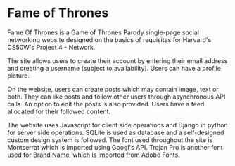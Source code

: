 # Fame of Thrones

Fame Of Thrones is a Game of Thrones Parody single-page social networking website designed on the basics of requisites for Harvard's CS50W's Project 4 - Network.


The site allows users to create their account by entering their email address and creating a username (subject to availability). Users can have a profile picture.


On the website, users can create posts which may contain image, text or both. They can like posts and follow other users through asynchronous API calls. An option to edit the posts is also provided. Users have a feed allocated for their followed content.


The website uses Javascript for client side operations and Django in python for server side operations. SQLite is used as database and a self-designed custom design system is followed. The font used throughout the site is Montserrat which is imported using Googl's API. Trojan Pro is another font used for Brand Name, which is imported from Adobe Fonts.
